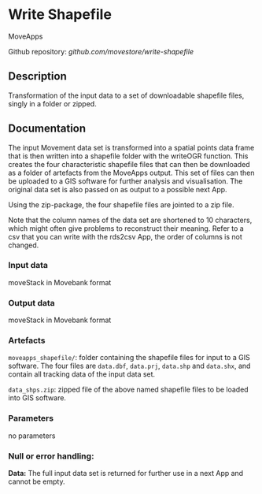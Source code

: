 # Write Shapefile
MoveApps

Github repository: *github.com/movestore/write-shapefile*

## Description
Transformation of the input data to a set of downloadable shapefile files, singly in a folder or zipped.

## Documentation
The input Movement data set is transformed into a spatial points data frame that is then written into a shapefile folder with the writeOGR function. This creates the four characteristic shapefile files that can then be downloaded as a folder of artefacts from the MoveApps output. This set of files can then be uploaded to a GIS software for further analysis and visualisation. The original data set is also passed on as output to a possible next App.

Using the zip-package, the four shapefile files are jointed to a zip file. 

Note that the column names of the data set are shortened to 10 characters, which might often give problems to reconstruct their meaning. Refer to a csv that you can write with the rds2csv App, the order of columns is not changed.

### Input data
moveStack in Movebank format

### Output data
moveStack in Movebank format

### Artefacts
`moveapps_shapefile/`: folder containing the shapefile files for input to a GIS software. The four files are `data.dbf`, `data.prj`, `data.shp` and `data.shx`, and contain all tracking data of the input data set.

`data_shps.zip`: zipped file of the above named shapefile files to be loaded into GIS software.

### Parameters 
no parameters

### Null or error handling:
**Data:** The full input data set is returned for further use in a next App and cannot be empty.